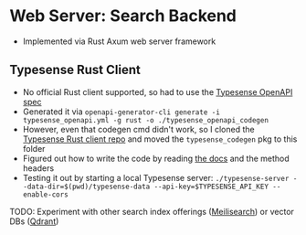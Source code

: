 # Web Server: Search Backend

* Implemented via Rust Axum web server framework

## Typesense Rust Client

* No official Rust client supported, so had to use the [Typesense OpenAPI spec](https://github.com/typesense/typesense-rust/blob/main/openapi.yml)
* Generated it via `openapi-generator-cli generate -i typesense_openapi.yml -g rust -o ./typesense_openapi_codegen`
* However, even that codegen cmd didn't work, so I cloned the [Typesense Rust client repo](https://github.com/typesense/typesense-rust/) and moved the `typesense_codegen` pkg to this folder
* Figured out how to write the code by reading [the docs](https://github.com/typesense/typesense-rust/tree/main/typesense_codegen) and the method headers
* Testing it out by starting a local Typesense server: `./typesense-server --data-dir=$(pwd)/typesense-data --api-key=$TYPESENSE_API_KEY --enable-cors`

TODO: Experiment with other search index offerings ([Meilisearch](https://www.meilisearch.com/docs/reference/api/overview)) or vector DBs ([Qdrant](https://qdrant.tech/documentation/))
